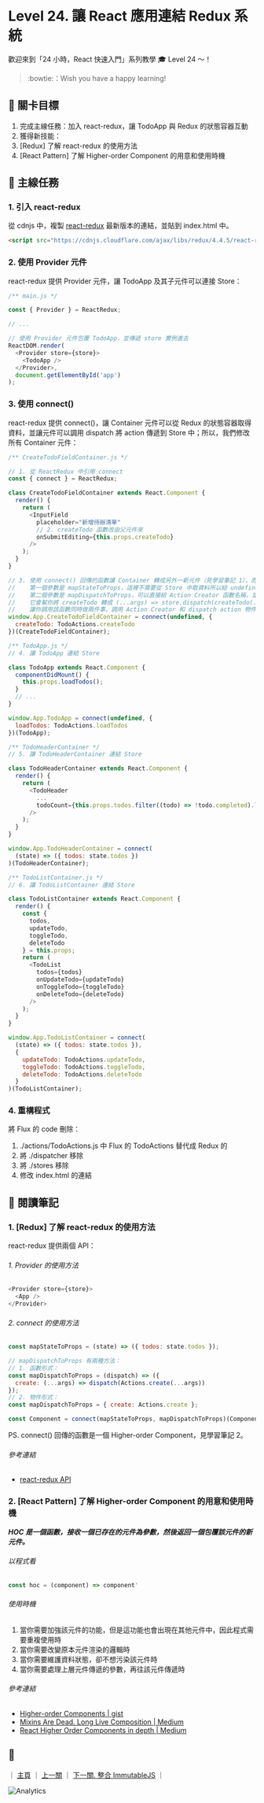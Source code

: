 # Level 24. 讓 React 應用連結 Redux 系統

歡迎來到「24 小時，React 快速入門」系列教學 :mortar_board: Level 24 ～！
> :bowtie:：Wish you have a happy learning!


## :checkered_flag: 關卡目標

1. 完成主線任務：加入 react-redux，讓 TodoApp 與 Redux 的狀態容器互動
2. 獲得新技能：
  1. [Redux] 了解 react-redux 的使用方法
  2. [React Pattern] 了解 Higher-order Component 的用意和使用時機


## :triangular_flag_on_post: 主線任務

### 1. 引入 react-redux

從 cdnjs 中，複製 [react-redux](https://cdnjs.com/libraries/react-redux) 最新版本的連結，並貼到 index.html 中。

```html
<script src="https://cdnjs.cloudflare.com/ajax/libs/redux/4.4.5/react-redux.js"></script>
```

### 2. 使用 Provider 元件

react-redux 提供 Provider 元件，讓 TodoApp 及其子元件可以連接 Store：

```js
/** main.js */

const { Provider } = ReactRedux;

// ...

// 使用 Provider 元件包覆 TodoApp，並傳遞 store 實例進去
ReactDOM.render(
  <Provider store={store}>
    <TodoApp />
  </Provider>,
  document.getElementById('app')
);
```

### 3. 使用 connect()

react-redux 提供 connect()，讓 Container 元件可以從 Redux 的狀態容器取得資料，並讓元件可以調用 dispatch 將 action 傳遞到 Store 中；所以，我們修改所有 Container 元件：

```js
/** CreateTodoFieldContainer.js */

// 1. 從 ReactRedux 中引用 connect
const { connect } = ReactRedux;

class CreateTodoFieldContainer extends React.Component {
  render() {
    return (
      <InputField
        placeholder="新增待辦清單"
        // 2. createTodo 函數改由父元件來
        onSubmitEditing={this.props.createTodo}
      />
    );
  }
}

// 3. 使用 connect() 回傳的函數讓 Container 轉成另外一新元件（見學習筆記 1），而 connect() 的：
//    第一個參數是 mapStateToProps，這裡不需要從 Store 中取資料所以給 undefined。
//    第二個參數是 mapDispatchToProps，可以直接給 Action Creator 函數名稱，並定義鍵值為 props 的屬性名稱；
//    它會幫你將 createTodo 轉成 (...args) => store.dispatch(createTodo(...args))，
//    讓你調用該函數同時做兩件事，調用 Action Creator 和 dispatch action 物件。
window.App.CreateTodoFieldContainer = connect(undefined, {
  createTodo: TodoActions.createTodo
})(CreateTodoFieldContainer);

/** TodoApp.js */
// 4. 讓 TodoApp 連結 Store

class TodoApp extends React.Component {
  componentDidMount() {
    this.props.loadTodos();
  }
  // ...
}

window.App.TodoApp = connect(undefined, {
  loadTodos: TodoActions.loadTodos
})(TodoApp);

/** TodoHeaderContainer */
// 5. 讓 TodoHeaderContainer 連結 Store

class TodoHeaderContainer extends React.Component {
  render() {
    return (
      <TodoHeader
        ...
        todoCount={this.props.todos.filter((todo) => !todo.completed).length}
      />
    );
  }
}

window.App.TodoHeaderContainer = connect(
  (state) => ({ todos: state.todos })
)(TodoHeaderContainer);

/** TodoListContainer.js */
// 6. 讓 TodoListContainer 連結 Store

class TodoListContainer extends React.Component {
  render() {
    const {
      todos,
      updateTodo,
      toggleTodo,
      deleteTodo
    } = this.props;
    return (
      <TodoList
        todos={todos}
        onUpdateTodo={updateTodo}
        onToggleTodo={toggleTodo}
        onDeleteTodo={deleteTodo}
      />
    );
  }
}

window.App.TodoListContainer = connect(
  (state) => ({ todos: state.todos }),
  {
    updateTodo: TodoActions.updateTodo,
    toggleTodo: TodoActions.toggleTodo,
    deleteTodo: TodoActions.deleteTodo
  }
)(TodoListContainer);
```

### 4. 重構程式

將 Flux 的 code 刪除：

1. ./actions/TodoActions.js 中 Flux 的 TodoActions 替代成 Redux 的
2. 將 ./dispatcher 移除
3. 將 ./stores 移除
4. 修改 index.html 的連結


## :book: 閱讀筆記

### 1. [Redux] 了解 react-redux 的使用方法

react-redux 提供兩個 API：

###### 1. Provider 的使用方法

```js
<Provider store={store}>
  <App />
</Provider>
```

###### 2. connect 的使用方法

```js
const mapStateToProps = (state) => ({ todos: state.todos });

// mapDispatchToProps 有兩種方法：
// 1. 函數形式：
const mapDispatchToProps = (dispatch) => ({
  create: (...args) => dispatch(Actions.create(...args))
});
// 2. 物件形式：
const mapDispatchToProps = { create: Actions.create };

const Component = connect(mapStateToProps, mapDispatchToProps)(Component);
```

PS. connect() 回傳的函數是一個 Higher-order Component，見學習筆記 2。

###### 參考連結

- [react-redux API](https://github.com/reactjs/react-redux/blob/master/docs/api.md)

### 2. [React Pattern] 了解 Higher-order Component 的用意和使用時機

***HOC 是一個函數，接收一個已存在的元件為參數，然後返回一個包覆該元件的新元件。***

###### 以程式看

```js
const hoc = (component) => component'
```

###### 使用時機

1. 當你需要加強該元件的功能，但是這功能也會出現在其他元件中，因此程式需要重複使用時
2. 當你需要改變原本元件渲染的邏輯時
3. 當你需要維護資料狀態，卻不想污染該元件時
4. 當你需要處理上層元件傳遞的參數，再往該元件傳遞時

###### 參考連結

- [Higher-order Components | gist](https://gist.github.com/sebmarkbage/ef0bf1f338a7182b6775)
- [Mixins Are Dead. Long Live Composition | Medium](https://medium.com/p/94a0d2f9e750)
- [React Higher Order Components in depth | Medium](https://medium.com/p/cf9032ee6c3e)


## :rocket:

｜ [主頁](../../) ｜ [上一關](../level-23_redux-middlewares) ｜ [下一關. 整合 ImmutableJS](../level-25_immutablejs) ｜


![Analytics](https://shining-ga-beacon.appspot.com/UA-77436651-1/level-24_react-redux?pixel)

